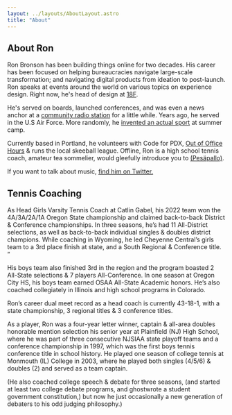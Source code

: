 ```yaml
---
layout: ../layouts/AboutLayout.astro
title: "About"
---
```


## About Ron
Ron Bronson has been building things online for two decades. His career has been focused on helping bureaucracies navigate large-scale transformation; and navigating digital products from ideation to post-launch. Ron speaks at events around the world on various topics on experience design. Right now, he's head of design at [18F](http://18f.gsa.gov/).

He's served on boards, launched conferences, and was even a news anchor at a [community radio station](https://www.podchaser.com/podcasts/daily-local-news-wfhb-492801) for a little while. Years ago, he served in the U.S Air Force. More randomly, he [invented an actual sport](https://en.wikipedia.org/wiki/Tennis_polo) at summer camp.

Currently based in Portland, he volunteers with Code for PDX, [Out of Office Hours](http://outofofficehours.com) & runs the local skeeball league. Offline, Ron is a high school tennis coach, amateur tea sommelier, would gleefully introduce you to [(Pesäpallo)](https://www.superpesis.fi/uutiset/yhdysvaltalainen-ron-bronson-toteutti-unelmansa-ja-matkusti-suomeen-katsomaan-pesapalloa/). 

If you want to talk about music, [find him on Twitter.](http://twitter.com/ronbronson)


## Tennis Coaching

As Head Girls Varsity Tennis Coach at Catlin Gabel, his 2022 team won the 4A/3A/2A/1A Oregon State championship and claimed back-to-back District & Conference championships. In three seasons, he’s had 11 All-District selections, as well as back-to-back individual singles & doubles district champions. While coaching in Wyoming, he led Cheyenne Central’s girls team to a 3rd place finish at state, and a South Regional & Conference title. ”

His boys team also finished 3rd in the region and the program boasted 2 All-State selections & 7 players All-Conference. In one season at Oregon City HS, his boys team earned OSAA All-State Academic honors. He’s also coached collegiately in Illinois and high school programs in Colorado.

Ron’s career dual meet record as a head coach is currently 43-18-1, with a state championship, 3 regional titles & 3 conference titles.

As a player, Ron was a four-year letter winner, captain & all-area doubles honorable mention selection his senior year at Plainfield (NJ) High School, where he was part of three consecutive NJSIAA state playoff teams and a conference championship in 1997, which was the first boys tennis conference title in school history. He played one season of college tennis at Monmouth (IL) College in 2003, where he played both singles (4/5/6) & doubles (2) and served as a team captain.

(He also coached college speech & debate for three seasons, (and started at least two college debate programs, and ghostwrote a student government constitution,) but now he just occasionally a new generation of debaters to his odd judging philosophy.)
